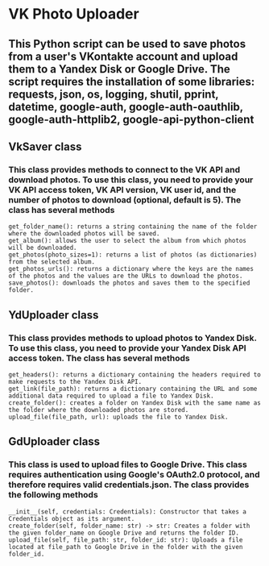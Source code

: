 # VK Photo Uploader

## This Python script can be used to save photos from a user's VKontakte account and upload them to a Yandex Disk or Google Drive. The script requires the installation of some libraries: requests, json, os, logging, shutil, pprint, datetime, google-auth, google-auth-oauthlib, google-auth-httplib2, google-api-python-client

## VkSaver class

### This class provides methods to connect to the VK API and download photos. To use this class, you need to provide your VK API access token, VK API version, VK user id, and the number of photos to download (optional, default is 5). The class has several methods

    get_folder_name(): returns a string containing the name of the folder where the downloaded photos will be saved.
    get_album(): allows the user to select the album from which photos will be downloaded.
    get_photos(photo_sizes=1): returns a list of photos (as dictionaries) from the selected album.
    get_photos_urls(): returns a dictionary where the keys are the names of the photos and the values are the URLs to download the photos.
    save_photos(): downloads the photos and saves them to the specified folder.

## YdUploader class

### This class provides methods to upload photos to Yandex Disk. To use this class, you need to provide your Yandex Disk API access token. The class has several methods

    get_headers(): returns a dictionary containing the headers required to make requests to the Yandex Disk API.
    get_link(file_path): returns a dictionary containing the URL and some additional data required to upload a file to Yandex Disk.
    create_folder(): creates a folder on Yandex Disk with the same name as the folder where the downloaded photos are stored.
    upload_file(file_path, url): uploads the file to Yandex Disk.

## GdUploader class

### This class is used to upload files to Google Drive. This class requires authentication using Google's OAuth2.0 protocol, and therefore requires valid credentials.json. The class provides the following methods

    __init__(self, credentials: Credentials): Constructor that takes a Credentials object as its argument.
    create_folder(self, folder_name: str) -> str: Creates a folder with the given folder_name on Google Drive and returns the folder ID.
    upload_file(self, file_path: str, folder_id: str): Uploads a file located at file_path to Google Drive in the folder with the given folder_id.
